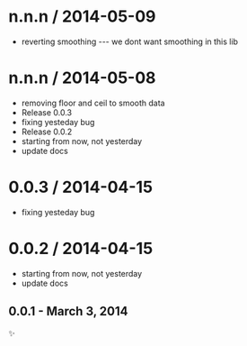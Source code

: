 
n.n.n / 2014-05-09 
==================

  * reverting smoothing --- we dont want smoothing in this lib

n.n.n / 2014-05-08 
==================

  * removing floor and ceil to smooth data
  * Release 0.0.3
  * fixing yesteday bug
  * Release 0.0.2
  * starting from now, not yesterday
  * update docs

0.0.3 / 2014-04-15
==================

 * fixing yesteday bug

0.0.2 / 2014-04-15
==================

 * starting from now, not yesterday
 * update docs

0.0.1 - March 3, 2014
-------------------------
:sparkles:
